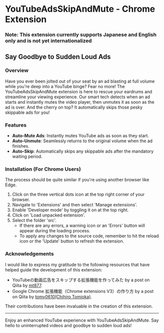 # YouTubeAdsSkipAndMute - Chrome Extension

### **Note**: This extension currently supports Japanese and English only and is not yet internationalized

## Say Goodbye to Sudden Loud Ads

### Overview

Have you ever been jolted out of your seat by an ad blasting at full volume while you're deep into a YouTube binge? Fear no more! The YouTubeAdsSkipAndMute extension is here to rescue your eardrums and streamline your viewing experience. Our smart tech detects when an ad starts and instantly mutes the video player, then unmutes it as soon as the ad is over. And the cherry on top? It automatically skips those pesky skippable ads for you!

### Features

- **Auto-Mute Ads**: Instantly mutes YouTube ads as soon as they start.
- **Auto-Unmute**: Seamlessly returns to the original volume when the ad finishes.
- **Auto-Skip**: Automatically skips any skippable ads after the mandatory waiting period.

### Installation (For Chrome Users)

The process should be quite similar if you're using another browser like Edge.

1. Click on the three vertical dots icon at the top right corner of your browser.
2. Navigate to 'Extensions' and then select 'Manage extensions'.
3. Enable 'Developer mode' by toggling it on at the top right.
4. Click on 'Load unpacked extension'.
5. Select the folder 'src'.
   - If there are any errors, a warning icon or an 'Errors' button will appear during the loading process.
   - To apply any changes to the source code, remember to hit the reload icon or the 'Update' button to refresh the extension.

### Acknowledgements

I would like to express my gratitude to the following resources that have helped guide the development of this extension:

- YouTubeの動画広告をスキップする拡張機能を作ってみた by a post on Qiita by [mt877](https://qiita.com/mt877/items/110ae331917bc8fd8018).
- Google Chrome 拡張機能（Chrome extensions V3）の作り方 by a post on Qiita by [tomy0610(Chihiro Tomioka)](https://qiita.com/tomy0610/items/85d4e6abb1f1eefc519f#%E4%BD%9C%E3%81%A3%E3%81%9F%E6%8B%A1%E5%BC%B5%E6%A9%9F%E8%83%BD%E3%82%92%E3%83%96%E3%83%A9%E3%82%A6%E3%82%B6%E3%81%AB%E8%BF%BD%E5%8A%A0%E3%81%99%E3%82%8B%E6%96%B9%E6%B3%95).

Their contributions have been invaluable in the creation of this extension.

---

Enjoy an enhanced YouTube experience with YouTubeAdsSkipAndMute. Say hello to uninterrupted videos and goodbye to sudden loud ads!
